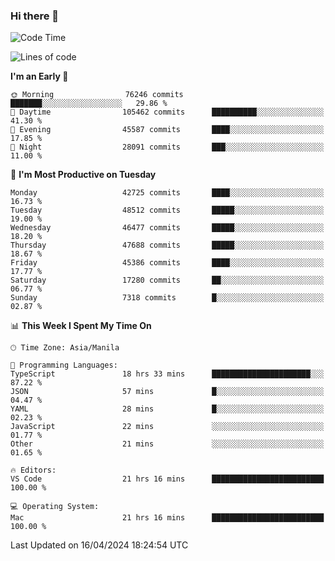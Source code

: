 ### Hi there 👋

<!--START_SECTION:waka-->
![Code Time](http://img.shields.io/badge/Code%20Time-5%2C047%20hrs%2048%20mins-blue)

![Lines of code](https://img.shields.io/badge/From%20Hello%20World%20I%27ve%20Written-113.9%20million%20lines%20of%20code-blue)

**I'm an Early 🐤** 

```text
🌞 Morning                76246 commits       ███████░░░░░░░░░░░░░░░░░░   29.86 % 
🌆 Daytime                105462 commits      ██████████░░░░░░░░░░░░░░░   41.30 % 
🌃 Evening                45587 commits       ████░░░░░░░░░░░░░░░░░░░░░   17.85 % 
🌙 Night                  28091 commits       ███░░░░░░░░░░░░░░░░░░░░░░   11.00 % 
```
📅 **I'm Most Productive on Tuesday** 

```text
Monday                   42725 commits       ████░░░░░░░░░░░░░░░░░░░░░   16.73 % 
Tuesday                  48512 commits       █████░░░░░░░░░░░░░░░░░░░░   19.00 % 
Wednesday                46477 commits       █████░░░░░░░░░░░░░░░░░░░░   18.20 % 
Thursday                 47688 commits       █████░░░░░░░░░░░░░░░░░░░░   18.67 % 
Friday                   45386 commits       ████░░░░░░░░░░░░░░░░░░░░░   17.77 % 
Saturday                 17280 commits       ██░░░░░░░░░░░░░░░░░░░░░░░   06.77 % 
Sunday                   7318 commits        █░░░░░░░░░░░░░░░░░░░░░░░░   02.87 % 
```


📊 **This Week I Spent My Time On** 

```text
🕑︎ Time Zone: Asia/Manila

💬 Programming Languages: 
TypeScript               18 hrs 33 mins      ██████████████████████░░░   87.22 % 
JSON                     57 mins             █░░░░░░░░░░░░░░░░░░░░░░░░   04.47 % 
YAML                     28 mins             █░░░░░░░░░░░░░░░░░░░░░░░░   02.23 % 
JavaScript               22 mins             ░░░░░░░░░░░░░░░░░░░░░░░░░   01.77 % 
Other                    21 mins             ░░░░░░░░░░░░░░░░░░░░░░░░░   01.65 % 

🔥 Editors: 
VS Code                  21 hrs 16 mins      █████████████████████████   100.00 % 

💻 Operating System: 
Mac                      21 hrs 16 mins      █████████████████████████   100.00 % 
```


 Last Updated on 16/04/2024 18:24:54 UTC
<!--END_SECTION:waka-->


<!--
**rad182/rad182** is a ✨ _special_ ✨ repository because its `README.md` (this file) appears on your GitHub profile.

Here are some ideas to get you started:

- 🔭 I’m currently working on ...
- 🌱 I’m currently learning ...
- 👯 I’m looking to collaborate on ...
- 🤔 I’m looking for help with ...
- 💬 Ask me about ...
- 📫 How to reach me: ...
- 😄 Pronouns: ...
- ⚡ Fun fact: ...
-->
